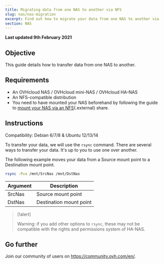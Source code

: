 ```yaml
---
title: Migrating data from one NAS to another via NFS
slug: nas/nas-migration
excerpt: Find out how to migrate your data from one NAS to another via an NFS share
section: NAS
---
```


**Last updated 9th February 2021**

## Objective

This guide details how to transfer data from one NAS to another. 

## Requirements

- An OVHcloud NAS / OVHcloud mini-NAS / OVHcloud HA-NAS
- An NFS-compatible distribution
- You need to have mounted your NAS beforehand by following the guide to [mount your NAS via an NFS](https://docs.ovh.com/us/en/storage/nas-nfs/){.external} share.

## Instructions

Compatibility: Debian 6/7/8 & Ubuntu 12/13/14

To transfer your data, we will use the `rsync` command. There are several ways to transfer your data. It's up to you to use one over another.

The following example moves your data from a Source mount point to a Destination mount point.

```sh
rsync -Pva /mnt/SrcNas /mnt/DstNas
```

|Argument|Description|
|---|---|
|SrcNas|Source mount point|
|DstNas|Destination mount point|

> [!alert]
>
> Warning: if you add other options to `rsync`, these may not be compatible with the rights and permissions system of HA-NAS.
>

## Go further

Join our community of users on <https://community.ovh.com/en/>.
